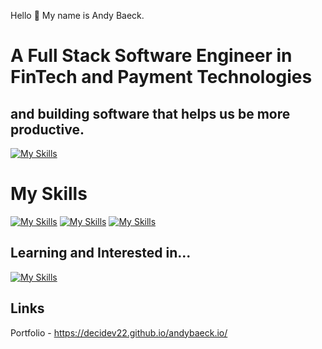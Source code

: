 Hello 👋 My name is Andy Baeck.

# A Full Stack Software Engineer in FinTech and Payment Technologies
## and building software that helps us be more productive.

[![My Skills](https://skillicons.dev/icons?i=)](https://skillicons.dev)

# My Skills

[![My Skills](https://skillicons.dev/icons?i=ts,nodejs,express,py,postman,git,docker,bash,webpack)](https://skillicons.dev)
[![My Skills](https://skillicons.dev/icons?i=mongodb,postgres,firebase,aws)](https://skillicons.dev)
[![My Skills](https://skillicons.dev/icons?i=nextjs,react,tailwind,vite,css,html)](https://skillicons.dev)

## Learning and Interested in...

[![My Skills](https://skillicons.dev/icons?i=zig,rust,go)](https://skillicons.dev)


## Links
Portfolio - https://decidev22.github.io/andybaeck.io/

